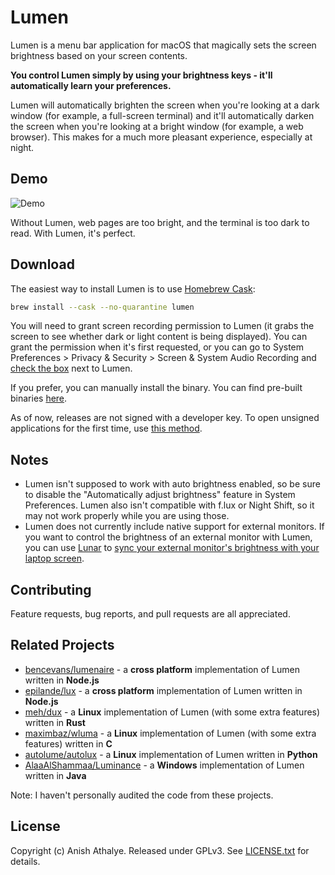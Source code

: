 # Lumen

Lumen is a menu bar application for macOS that magically sets the screen
brightness based on your screen contents.

**You control Lumen simply by using your brightness keys - it'll automatically
learn your preferences.**

Lumen will automatically brighten the screen when you're looking at a dark
window (for example, a full-screen terminal) and it'll automatically darken the
screen when you're looking at a bright window (for example, a web browser).
This makes for a much more pleasant experience, especially at night.

## Demo

![Demo][demo]

Without Lumen, web pages are too bright, and the terminal is too dark to read.
With Lumen, it's perfect.

## Download

The easiest way to install Lumen is to use [Homebrew Cask][cask]:

```bash
brew install --cask --no-quarantine lumen
```

You will need to grant screen recording permission to Lumen (it grabs the
screen to see whether dark or light content is being displayed). You can grant
the permission when it's first requested, or you can go to System Preferences >
Privacy & Security > Screen & System Audio Recording and [check the
box](https://raw.githubusercontent.com/anishathalye/assets/master/lumen/screen-record.png)
next to Lumen.

If you prefer, you can manually install the binary. You can find pre-built
binaries [here][releases].

As of now, releases are not signed with a developer key. To open unsigned
applications for the first time, use [this method][opening-unsigned].

## Notes

- Lumen isn't supposed to work with auto brightness enabled, so be sure to
  disable the "Automatically adjust brightness" feature in System Preferences.
  Lumen also isn't compatible with f.lux or Night Shift, so it may not work
  properly while you are using those.
- Lumen does not currently include native support for external monitors. If you
  want to control the brightness of an external monitor with Lumen, you can use
  [Lunar] to [sync your external monitor's brightness with your laptop
  screen](https://github.com/anishathalye/lumen/issues/6#issuecomment-900464865).

## Contributing

Feature requests, bug reports, and pull requests are all appreciated.

## Related Projects

* [bencevans/lumenaire](https://github.com/bencevans/lumenaire) - a **cross
  platform** implementation of Lumen written in **Node.js**
* [epilande/lux](https://github.com/epilande/lux) - a **cross platform**
  implementation of Lumen written in **Node.js**
* [meh/dux](https://github.com/meh/dux) - a **Linux** implementation of Lumen
  (with some extra features) written in **Rust**
* [maximbaz/wluma](https://github.com/maximbaz/wluma) - a **Linux** implementation of Lumen
  (with some extra features) written in **C**
* [autolume/autolux](https://github.com/autolume/autolux) - a **Linux**
  implementation of Lumen written in **Python**
* [AlaaAlShammaa/Luminance](https://github.com/AlaaAlShammaa/Luminance) - a
  **Windows** implementation of Lumen written in **Java**

Note: I haven't personally audited the code from these projects.

## License

Copyright (c) Anish Athalye. Released under GPLv3. See
[LICENSE.txt][license] for details.

[demo]: assets/demo.gif
[cask]: https://caskroom.github.io/
[opening-unsigned]: https://support.apple.com/guide/mac-help/open-a-mac-app-from-an-unidentified-developer-mh40616/mac
[releases]: https://github.com/anishathalye/lumen/releases
[license]: LICENSE.txt
[Lunar]: https://lunar.fyi/
